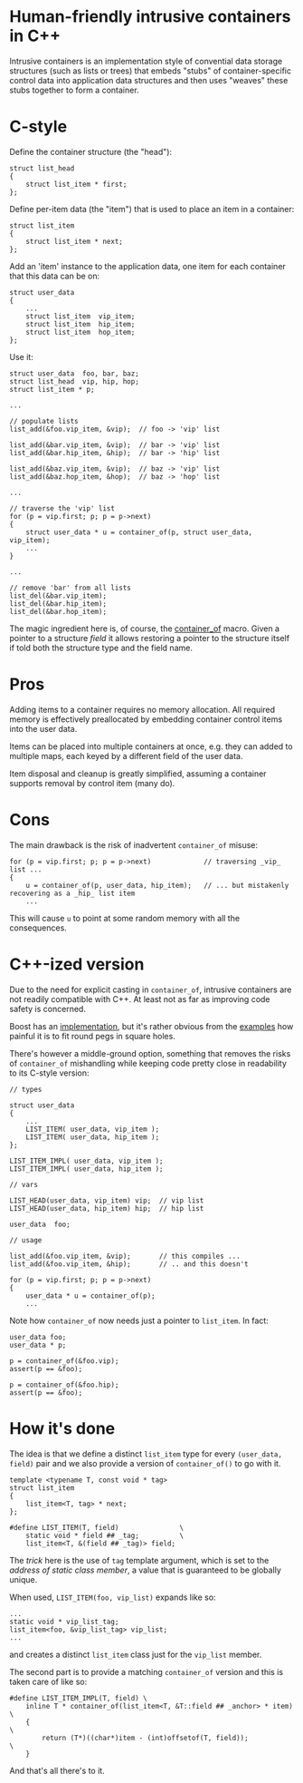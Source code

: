 # Human-friendly intrusive containers in C++

Intrusive containers is an implementation style of convential data storage structures 
(such as lists or trees) that embeds "stubs" of container-specific control data into
application data structures and then uses "weaves" these stubs together to form a
container.

# C-style

Define the container structure (the "head"):

    struct list_head
    {
        struct list_item * first;
    };

Define per-item data (the "item") that is used to place an item in a container:

    struct list_item
    {
        struct list_item * next;
    };
    
Add an 'item' instance to the application data, one item for each container that 
this data can be on:

    struct user_data
    {
        ...
        struct list_item  vip_item;
        struct list_item  hip_item;
        struct list_item  hop_item;
    }; 
    
Use it:

    struct user_data  foo, bar, baz;
    struct list_head  vip, hip, hop;
    struct list_item * p;
    
    ...
    
    // populate lists
    list_add(&foo.vip_item, &vip);  // foo -> 'vip' list

    list_add(&bar.vip_item, &vip);  // bar -> 'vip' list
    list_add(&bar.hip_item, &hip);  // bar -> 'hip' list

    list_add(&baz.vip_item, &vip);  // baz -> 'vip' list
    list_add(&baz.hop_item, &hop);  // baz -> 'hop' list
    
    ...
    
    // traverse the 'vip' list
    for (p = vip.first; p; p = p->next)
    {
        struct user_data * u = container_of(p, struct user_data, vip_item);
        ...
    }
    
    ...
    
    // remove 'bar' from all lists
    list_del(&bar.vip_item);
    list_del(&bar.hip_item);
    list_del(&bar.hop_item);
    
The magic ingredient here is, of course, the [container_of](https://en.wikipedia.org/wiki/Offsetof#Usage) macro. 
Given a pointer to a structure *field* it allows restoring a pointer to the structure itself if told both the
structure type and the field name.

# Pros

Adding items to a container requires no memory allocation. All required memory is effectively
preallocated by embedding container control items into the user data.

Items can be placed into multiple containers at once, e.g. they can added to multiple maps,
each keyed by a different field of the user data.

Item disposal and cleanup is greatly simplified, assuming a container supports removal by 
control item (many do).

# Cons

The main drawback is the risk of inadvertent `container_of` misuse:

    for (p = vip.first; p; p = p->next)             // traversing _vip_ list ...
    {
        u = container_of(p, user_data, hip_item);   // ... but mistakenly recovering as a _hip_ list item
        ...

This will cause `u` to point at some random memory with all the consequences.

# C++-ized version

Due to the need for explicit casting in `container_of`, intrusive containers are not readily
compatible with C++. At least not as far as improving code safety is concerned.

Boost has an [implementation](https://www.boost.org/doc/libs/1_64_0/doc/html/intrusive.html), 
but it's rather obvious 
from the [examples](https://www.boost.org/doc/libs/1_64_0/doc/html/intrusive/slist.html#intrusive.slist.slist_example)
how painful it is to fit round pegs in square holes.

There's however a middle-ground option, something that removes the risks of `container_of` mishandling while 
keeping code pretty close in readability to its C-style version:

    // types
    
    struct user_data
    {
        ...
        LIST_ITEM( user_data, vip_item );
        LIST_ITEM( user_data, hip_item );
    };

    LIST_ITEM_IMPL( user_data, vip_item );
    LIST_ITEM_IMPL( user_data, hip_item );
    
    // vars
    
    LIST_HEAD(user_data, vip_item) vip;  // vip list
    LIST_HEAD(user_data, hip_item) hip;  // hip list

    user_data  foo;
    
    // usage
    
    list_add(&foo.vip_item, &vip);       // this compiles ...
    list_add(&foo.vip_item, &hip);       // .. and this doesn't
    
    for (p = vip.first; p; p = p->next)
    {
        user_data * u = container_of(p);
        ...
        
Note how `container_of` now needs just a pointer to `list_item`. In fact:

    user_data foo;
    user_data * p;
    
    p = container_of(&foo.vip);
    assert(p == &foo);
    
    p = container_of(&foo.hip);
    assert(p == &foo);
    
# How it's done

The idea is that we define a distinct `list_item` type for every
`(user_data, field)` pair and we also provide a version of
`container_of()` to go with it.

    template <typename T, const void * tag>
    struct list_item
    {
        list_item<T, tag> * next;
    };

    #define LIST_ITEM(T, field)               \
        static void * field ## _tag;          \
        list_item<T, &(field ## _tag)> field;
        
The *trick* here is the use of `tag` template argument, which is 
set to the *address of static class member*, a value that is
guaranteed to be globally unique.

When used, `LIST_ITEM(foo, vip_list)` expands like so:

    ...
    static void * vip_list_tag;
    list_item<foo, &vip_list_tag> vip_list;
    ...
    
and creates a distinct `list_item` class just for the `vip_list` member.

The second part is to provide a matching `container_of` version and this is taken care of like so:

    #define LIST_ITEM_IMPL(T, field) \
        inline T * container_of(list_item<T, &T::field ## _anchor> * item)  \
        {                                                                   \
            return (T*)((char*)item - (int)offsetof(T, field));             \
        }

And that's all there's to it.

